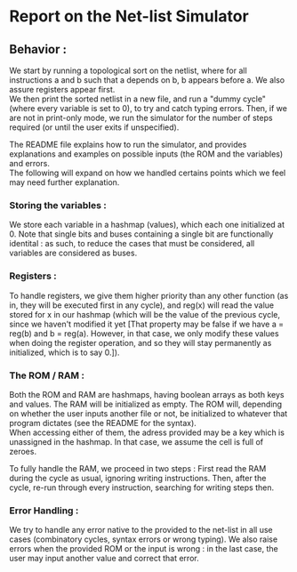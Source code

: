 # Report on the Net-list Simulator  

## Behavior :  

We start by running a topological sort on the netlist, where for all instructions a and b such that a depends on b, b appears before a. We also assure registers appear first.  
We then print the sorted netlist in a new file, and run a "dummy cycle" (where every variable is set to 0), to try and catch typing errors.
Then, if we are not in print-only mode, we run the simulator for the number of steps required (or until the user exits if unspecified). 

The README file explains how to run the simulator, and provides explanations and examples on possible inputs (the ROM and the variables) and errors.  
The following will expand on how we handled certains points which we feel may need further explanation.  

### Storing the variables :  

We store each variable in a hashmap (values), which each one initialized at 0. Note that single bits and buses containing a single bit are functionally identital : as such, to reduce the cases that must be considered, all variables are considered as buses.  

### Registers :  

To handle registers, we give them higher priority than any other function (as in, they will be executed first in any cycle), and reg(x) will read the value stored for x in our hashmap (which will be the value of the previous cycle, since we haven't modified it yet [That property may be false if we have a = reg(b) and b = reg(a). However, in that case, we only modify these values when doing the register operation, and so they will stay permanently as initialized, which is to say 0.]).  

### The ROM / RAM :  

Both the ROM and RAM are hashmaps, having boolean arrays as both keys and values. The RAM will be initialized as empty. The ROM will, depending on whether the user inputs another file or not, be initialized to whatever that program dictates (see the README for the syntax).  
When accessing either of them, the adress provided may be a key which is unassigned in the hashmap. In that case, we assume the cell is full of zeroes.  

To fully handle the RAM, we proceed in two steps : First read the RAM during the cycle as usual, ignoring writing instructions. Then, after the cycle, re-run through every instruction, searching for writing steps then.  

### Error Handling :  

We try to handle any error native to the provided to the net-list in all use cases (combinatory cycles, syntax errors or wrong typing). We also raise errors when the provided ROM or the input is wrong : in the last case, the user may input another value and correct that error.
